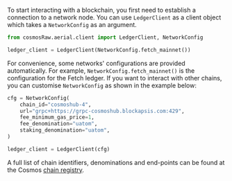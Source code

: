 To start interacting with a blockchain, you first need to establish a connection to a network node. You can use `LedgerClient` as a client object which takes a `NetworkConfig` as an argument.

```python
from cosmosRaw.aerial.client import LedgerClient, NetworkConfig

ledger_client = LedgerClient(NetworkConfig.fetch_mainnet())
```

For convenience, some networks' configurations are provided automatically. For example, `NetworkConfig.fetch_mainnet()` is the configuration for the Fetch ledger. If you want to interact with other chains, you can customise `NetworkConfig` as shown in the example below:

```python
cfg = NetworkConfig(
    chain_id="cosmoshub-4",
    url="grpc+https://grpc-cosmoshub.blockapsis.com:429",
    fee_minimum_gas_price=1,
    fee_denomination="uatom",
    staking_denomination="uatom",
)

ledger_client = LedgerClient(cfg)
```

A full list of chain identifiers, denominations and end-points can be found at the Cosmos [chain registry](https://github.com/cosmos/chain-registry/).

